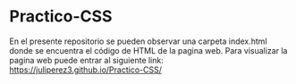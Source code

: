 # Practico-CSS
En el presente repositorio se pueden observar una carpeta index.html donde se encuentra el código de HTML de la pagina web. Para visualizar la pagina web puede entrar al siguiente link: 
https://juliperez3.github.io/Practico-CSS/
